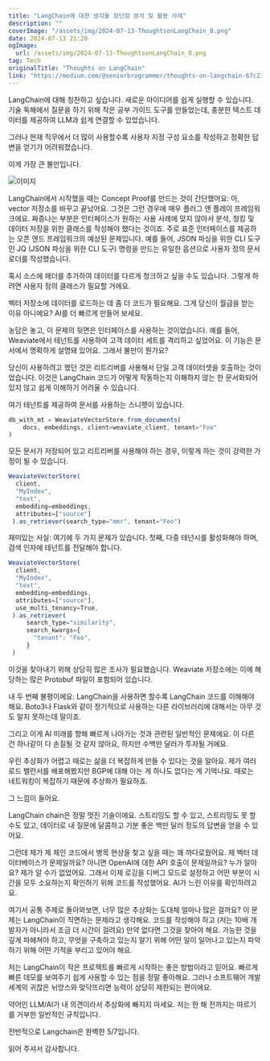 ```yaml
---
title: "LangChain에 대한 생각들 장단점 분석 및 활용 사례"
description: ""
coverImage: "/assets/img/2024-07-13-ThoughtsonLangChain_0.png"
date: 2024-07-13 21:20
ogImage: 
  url: /assets/img/2024-07-13-ThoughtsonLangChain_0.png
tag: Tech
originalTitle: "Thoughts on LangChain"
link: "https://medium.com/@seniorbrogrammer/thoughts-on-langchain-67c2346139b5"
---
```



LangChain에 대해 칭찬하고 싶습니다. 새로운 아이디어를 쉽게 실행할 수 있습니다. 기술 독해에서 질문을 하기 위해 작은 공부 가이드 도구를 만들었는데, 충분한 텍스트 데이터를 제공하여 LLM과 쉽게 연결할 수 있었습니다.

그러나 현재 직무에서 더 많이 사용할수록 사용자 지정 구성 요소를 작성하고 정확한 답변을 얻기가 어려워졌습니다.

이게 가장 큰 불만입니다.

![이미지](/assets/img/2024-07-13-ThoughtsonLangChain_0.png)

<div class="content-ad"></div>

LangChain에서 시작했을 때는 Concept Proof를 만드는 것이 간단했어요: 아, vector 저장소를 바꾸고 끝났어요. 그것은 그런 경우에 매우 플러그 앤 플레이 프레임워크에요. 짜증나는 부분은 인터페이스가 원하는 사용 사례에 맞지 않아서 분석, 청킹 및 데이터 저장을 위한 클래스를 작성해야 했다는 것이죠. 주로 표준 인터페이스를 제공하는 오픈 엔드 프레임워크의 예상된 문제입니다. 예를 들어, JSON 파싱을 위한 CLI 도구 인 JQ (JSON 파싱을 위한 CLI 도구) 명령을 만드는 유일한 옵션으로 사용자 정의 문서 로더를 작성했습니다.

혹시 소스에 헤더를 추가하여 데이터를 다르게 청크하고 싶을 수도 있습니다. 그렇게 하려면 사용자 정의 클래스가 필요할 거에요.

벡터 저장소에 데이터를 로드하는 데 좀 더 코드가 필요해요. 그게 당신이 월급을 받는 이유 아니에요? AI를 더 빠르게 만들어 보세요.

농담은 놓고, 이 문제의 뒷면은 인터페이스를 사용하는 것이었습니다. 예를 들어, Weaviate에서 테넌트를 사용하여 고객 데이터 세트를 격리하고 싶었어요. 이 기능은 문서에서 명확하게 설명돼 있어요. 그래서 불만이 뭔가요?

<div class="content-ad"></div>

당신이 사용하려고 했던 것은 리트리버를 사용해서 단일 고객 데이터셋을 호출하는 것이었습니다. 이것은 LangChain 코드가 어떻게 작동하는지 이해하지 않는 한 문서화되어 있지 않고 쉽게 이해하기 어려울 수 있습니다.

여기 테넌트를 제공하여 문서를 사용하는 스니펫이 있습니다.

```js
db_with_mt = WeaviateVectorStore.from_documents(
    docs, embeddings, client=weaviate_client, tenant="Foo"
)
```

모든 문서가 저장되어 있고 리트리버를 사용해야 하는 경우, 이렇게 하는 것이 강력한 가정이 될 수 있습니다.

<div class="content-ad"></div>

```js
WeaviateVectorStore(
  client,
  "MyIndex",
  "text",
  embedding=embeddings,
  attributes=["source"]
 ).as_retriever(search_type="mmr", tenant="Foo")
```

재미있는 사실: 여기에 두 가지 문제가 있습니다. 첫째, 다중 테넌시를 활성화해야 하며, 검색 인자에 테넌트를 전달해야 합니다.

```js
WeaviateVectorStore(
  client,
  "MyIndex",
  "text",
  embedding=embeddings,
  attributes=["source"],
  use_multi_tenancy=True,
 ).as_retriever(
     search_type="similarity",
     search_kwargs={
       "tenant": "Foo",
     }
 )
```

이것을 찾아내기 위해 상당히 많은 조사가 필요했습니다. Weaviate 저장소에는 이에 해당하는 많은 Protobuf 파일이 포함되어 있습니다.

<div class="content-ad"></div>

내 두 번째 불평이에요: LangChain을 사용하면 할수록 LangChain 코드를 이해해야 해요. Boto3나 Flask와 같이 정기적으로 사용하는 다른 라이브러리에 대해서는 아무 것도 알지 못하는데 말이죠.

그리고 이게 AI 미래를 향해 빠르게 나아가는 것과 관련된 일반적인 문제에요. 이 다른 건 하나같이 다 손질될 것 같지 않아요, 하지만 수백만 달러가 투자될 거에요.

우린 추상화가 어렵고 때로는 삶을 더 복잡하게 만들 수 있다는 것을 알아요. 제가 여러 로드 밸런서를 배포해봤지만 BGP에 대해 아는 게 하나도 없다는 게 기억나요. 때로는 네트워킹이 복잡하기 때문에 추상화가 필요하죠.

그 느낌이 들어요.

<div class="content-ad"></div>

LangChain chain은 정말 멋진 기술이에요. 스트리밍도 할 수 있고, 스트리밍도 못 할 수도 있고, 데이터로 내 질문에 달콤하고 기분 좋은 백만 달러 정도의 답변을 얻을 수 있어요.

그런데 제가 제 체인 코드에서 병목 현상을 찾고 싶을 때는 꽤 까다로웠어요. 제 벡터 데이터베이스가 문제일까요? 아니면 OpenAI에 대한 API 호출이 문제일까요? 누가 알아요? 제가 알 수가 없었어요. 그래서 이제 로깅을 디버그 모드로 설정하고 어떤 부분이 시간을 모두 소요하는지 확인하기 위해 코드를 작성했어요. AI가 느린 이유를 확인하려고요.

여기서 공통 주제로 돌아와보면, 너무 많은 추상화는 도대체 얼마나 많은 걸까요? 이 문제는 LangChain이 직면하는 문제라고 생각해요. 코드를 작성해야 하고 (저는 10배 개발자가 아니라서 조금 더 시간이 걸려요) 만약 없다면 그것을 찾아야 해요. 가능한 것을 깊게 파헤쳐야 하고, 무엇을 구축하고 있는지 알기 위해 어떤 일이 일어나고 있는지 파악하기 위해 어떤 기적을 부리고 있어야 해요.

저는 LangChain이 작은 프로젝트를 빠르게 시작하는 좋은 방법이라고 믿어요. 빠르게 빠른 데모를 보여주기 쉽게 사용할 수 있는 점을 정말 좋아해요. 그러나 소프트웨어 개발 세계의 귀찮은 뉘앙스와 맞닥뜨리면 능력이 상당히 제한되는 편이에요.

<div class="content-ad"></div>

약어인 LLM/AI가 내 의견이라서 추상화에 빠지지 마세요. 저는 한 해 전까지는 따르기를 거부한 일반적인 규칙입니다.

전반적으로 Langchain은 완벽한 5/7입니다.

읽어 주셔서 감사합니다.